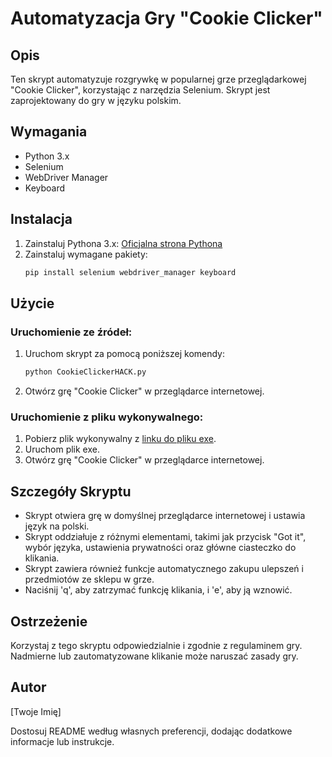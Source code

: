 # Automatyzacja Gry "Cookie Clicker"

## Opis
Ten skrypt automatyzuje rozgrywkę w popularnej grze przeglądarkowej "Cookie Clicker", korzystając z narzędzia Selenium. Skrypt jest zaprojektowany do gry w języku polskim.

## Wymagania
- Python 3.x
- Selenium
- WebDriver Manager
- Keyboard

## Instalacja
1. Zainstaluj Pythona 3.x: [Oficjalna strona Pythona](https://www.python.org/downloads/)
2. Zainstaluj wymagane pakiety:
   ```bash
   pip install selenium webdriver_manager keyboard
   ```

## Użycie
### Uruchomienie ze źródeł:
1. Uruchom skrypt za pomocą poniższej komendy:
   ```bash
   python CookieClickerHACK.py
   ```
2. Otwórz grę "Cookie Clicker" w przeglądarce internetowej.

### Uruchomienie z pliku wykonywalnego:
1. Pobierz plik wykonywalny z [linku do pliku exe](#).
2. Uruchom plik exe.
3. Otwórz grę "Cookie Clicker" w przeglądarce internetowej.

## Szczegóły Skryptu
- Skrypt otwiera grę w domyślnej przeglądarce internetowej i ustawia język na polski.
- Skrypt oddziałuje z różnymi elementami, takimi jak przycisk "Got it", wybór języka, ustawienia prywatności oraz główne ciasteczko do klikania.
- Skrypt zawiera również funkcje automatycznego zakupu ulepszeń i przedmiotów ze sklepu w grze.
- Naciśnij 'q', aby zatrzymać funkcję klikania, i 'e', aby ją wznowić.

## Ostrzeżenie
Korzystaj z tego skryptu odpowiedzialnie i zgodnie z regulaminem gry. Nadmierne lub zautomatyzowane klikanie może naruszać zasady gry.

## Autor
[Twoje Imię]

Dostosuj README według własnych preferencji, dodając dodatkowe informacje lub instrukcje.
